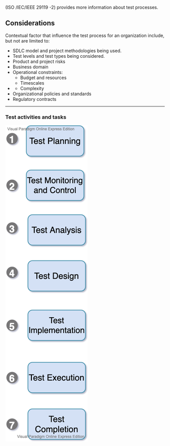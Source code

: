 (ISO /IEC/IEEE 29119 -2) provides more information about test processes.

## **Considerations**

Contextual factor that influence the test process for an organization include, but not are limited to:

* SDLC model and project methodologies being used.
* Test levels and test types  being considered.
* Product and project risks
* Business domain
* Operational constraints:
    * Budget and resources
    * Timescales
*    * Complexity
* Organizational policies and standards 
* Regulatory contracts 
___
### **Test activities and tasks**

![**Test activities and tasks**](../../images/istqb/fundamentals/test_activities.png)
